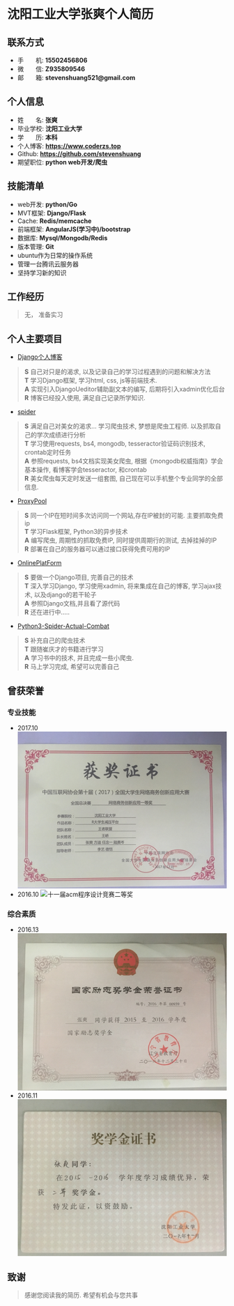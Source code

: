 # 沈阳工业大学张爽个人简历

## 联系方式

* 手&nbsp;&nbsp;&nbsp;&nbsp;&nbsp;&nbsp;&nbsp;机: __15502456806__
* 微&nbsp;&nbsp;&nbsp;&nbsp;&nbsp;&nbsp;&nbsp;信: __Z935809546__
* 邮&nbsp;&nbsp;&nbsp;&nbsp;&nbsp;&nbsp;&nbsp;箱:  __stevenshuang521@gmail.com__

## 个人信息

* 姓&nbsp;&nbsp;&nbsp;&nbsp;&nbsp;&nbsp;&nbsp;名:  __张爽__
* 毕业学校:  __沈阳工业大学__
* 学&nbsp;&nbsp;&nbsp;&nbsp;&nbsp;&nbsp;&nbsp;历:  __本科__
* 个人博客:  __https://www.coderzs.top__
* Github:  __https://github.com/stevenshuang__
* 期望职位: __python web开发/爬虫__


## 技能清单

* web开发: __python/Go__
* MVT框架: __Django/Flask__
* Cache: __Redis/memcache__
* 前端框架: __AngularJS(学习中)/bootstrap__
* 数据库: __Mysql/Mongodb/Redis__
* 版本管理: __Git__
* ubuntu作为日常的操作系统
* 管理一台腾讯云服务器
* 坚持学习新的知识

## 工作经历
> 无， 准备实习

## 个人主要项目
* [Django个人博客](https://github.com/stevenshuang/DjangoBlog)
> **S** 自己对只是的渴求, 以及记录自己的学习过程遇到的问题和解决方法  
> **T** 学习Django框架, 学习html, css, js等前端技术.  
> **A** 实现引入DjangoUeditor辅助副文本的编写, 后期将引入xadmin优化后台  
> **R** 博客已经投入使用, 满足自己记录所学知识.  


* [spider](https://github.com/stevenshuang/spider)
> **S** 满足自己对美女的渴求... 学习爬虫技术, 梦想是爬虫工程师. 以及抓取自己的学次成绩进行分析  
> **T** 学习使用requests, bs4, mongodb, tesseractor验证码识别技术, crontab定时任务  
> **A** 参照requests, bs4文档实现美女爬虫, 根据《mongodb权威指南》学会基本操作, 看博客学会tesseractor, 和crontab  
> **R** 美女爬虫每天定时发送一组套图, 自己现在可以手机整个专业同学的全部信息.  


* [ProxyPool](https://github.com/stevenshuang/ProxyPool)
> **S** 同一个IP在短时间多次访问同一个网站,存在IP被封的可能. 主要抓取免费ip  
> **T** 学习Flask框架, Python3的异步技术  
> **A** 编写爬虫, 周期性的抓取免费IP, 同时提供周期行的测试, 去掉挂掉的IP  
> **R** 部署在自己的服务器可以通过接口获得免费可用的IP  


* [OnlinePlatForm](https://github.com/stevenshuang/OnlinePlatForm)
> **S** 要做一个Django项目, 完善自己的技术  
> **T** 深入学习Django, 学习使用xadmin, 将来集成在自己的博客, 学习ajax技术, 以及django的若干轮子  
> **A** 参照Django文档,并且看了源代码  
> **R** 还在进行中.....  


* [Python3-Spider-Actual-Combat](https://github.com/stevenshuang/Python3-Spider-Actual-Combat)
> **S** 补充自己的爬虫技术  
> **T** 跟随崔庆才的书籍进行学习  
> **A** 学习书中的技术, 并且完成一些小爬虫.  
> **R** 马上学习完成, 希望可以完善自己  


## 曾获荣誉
### 专业技能
* 2017.10 ![第十届全国大学生网络商务创新应用大赛 辽宁区 特等奖，全国一等奖](images/2017-全国大学生网络商务创新应用大赛.jpg)
* 2016.10 ![十一届acm程序设计竞赛二等奖](images/校acm.jpg)

### 综合素质
* 2016.13 ![获得国家励志奖学金](images/国家励志奖学金.jpg)
* 2016.11 ![学校奖学金](images/学校奖学金.jpg)

## 致谢
> 感谢您阅读我的简历. 希望有机会与您共事

